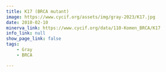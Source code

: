 ```yaml
---
title: K17 (BRCA mutant)
image: https://www.cycif.org/assets/img/gray-2023/K17.jpg
date: 2010-02-10
minerva_link: https://www.cycif.org/data/110-Komen_BRCA/K17
info_link: null
show_page_link: false
tags:
    - Gray
    - BRCA

---
```

